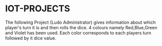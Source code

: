 # IOT-PROJECTS
The following Project (Ludo Administrator) gives information about which player's turn it is and then rolls the dice.
4 colours namely Red,Blue,Green and Violet has been used.
Each color corresponds to each players turn followed by it dice value.
